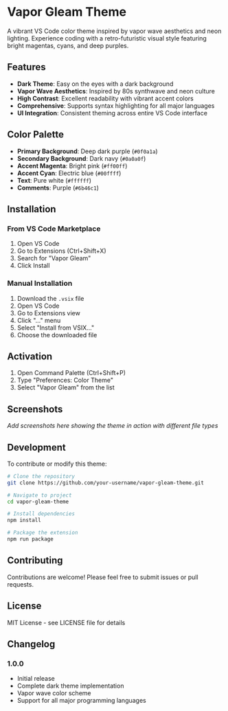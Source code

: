 # Vapor Gleam Theme

A vibrant VS Code color theme inspired by vapor wave aesthetics and neon lighting. Experience coding with a retro-futuristic visual style featuring bright magentas, cyans, and deep purples.

## Features

- **Dark Theme**: Easy on the eyes with a dark background
- **Vapor Wave Aesthetics**: Inspired by 80s synthwave and neon culture  
- **High Contrast**: Excellent readability with vibrant accent colors
- **Comprehensive**: Supports syntax highlighting for all major languages
- **UI Integration**: Consistent theming across entire VS Code interface

## Color Palette

- **Primary Background**: Deep dark purple (`#0f0a1a`)
- **Secondary Background**: Dark navy (`#0a0a0f`)
- **Accent Magenta**: Bright pink (`#ff00ff`)
- **Accent Cyan**: Electric blue (`#00ffff`)
- **Text**: Pure white (`#ffffff`)
- **Comments**: Purple (`#6b46c1`)

## Installation

### From VS Code Marketplace

1. Open VS Code
2. Go to Extensions (Ctrl+Shift+X)
3. Search for "Vapor Gleam"
4. Click Install

### Manual Installation

1. Download the `.vsix` file
2. Open VS Code
3. Go to Extensions view
4. Click "..." menu
5. Select "Install from VSIX..."
6. Choose the downloaded file

## Activation

1. Open Command Palette (Ctrl+Shift+P)
2. Type "Preferences: Color Theme"
3. Select "Vapor Gleam" from the list

## Screenshots

*Add screenshots here showing the theme in action with different file types*

## Development

To contribute or modify this theme:

```bash
# Clone the repository
git clone https://github.com/your-username/vapor-gleam-theme.git

# Navigate to project
cd vapor-gleam-theme

# Install dependencies
npm install

# Package the extension
npm run package
```

## Contributing

Contributions are welcome! Please feel free to submit issues or pull requests.

## License

MIT License - see LICENSE file for details

## Changelog

### 1.0.0

- Initial release
- Complete dark theme implementation
- Vapor wave color scheme
- Support for all major programming languages
